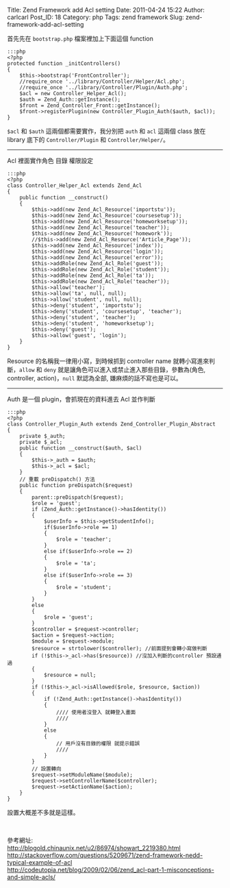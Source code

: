 Title: Zend Framework add Acl setting
Date: 2011-04-24 15:22
Author: carlcarl
Post_ID: 18
Category: php
Tags: zend framework
Slug: zend-framework-add-acl-setting

首先先在 `bootstrap.php` 檔案裡加上下面這個 function<!--more-->

	:::php
	<?php
    protected function _initControllers()
	{
		$this->bootstrap('FrontController');
		//require_once '../library/Controller/Helper/Acl.php';
		//require_once '../library/Controller/Plugin/Auth.php';
		$acl = new Controller_Helper_Acl();
		$auth = Zend_Auth::getInstance();
		$front = Zend_Controller_Front::getInstance();
		$front->registerPlugin(new Controller_Plugin_Auth($auth, $acl));
	}


`$acl` 和 `$auth` 這兩個都需要實作，我分別把 `auth` 和 `acl` 這兩個 class 放在 library 底下的 `Controller/Plugin` 和 `Controller/Helper/`。

* * * * *

Acl 裡面實作角色 目錄 權限設定

	:::php
	<?php
	class Controller_Helper_Acl extends Zend_Acl
	{
		public function __construct()
		{
			$this->add(new Zend_Acl_Resource('importstu'));
			$this->add(new Zend_Acl_Resource('coursesetup'));
			$this->add(new Zend_Acl_Resource('homeworksetup'));
			$this->add(new Zend_Acl_Resource('teacher'));
			$this->add(new Zend_Acl_Resource('homework'));
			//$this->add(new Zend_Acl_Resource('Article_Page'));
			$this->add(new Zend_Acl_Resource('index'));
			$this->add(new Zend_Acl_Resource('login'));
			$this->add(new Zend_Acl_Resource('error'));
			$this->addRole(new Zend_Acl_Role('guest'));
			$this->addRole(new Zend_Acl_Role('student'));
			$this->addRole(new Zend_Acl_Role('ta'));
			$this->addRole(new Zend_Acl_Role('teacher'));
			$this->allow('teacher');
			$this->allow('ta', null, null);
			$this->allow('student', null, null);
			$this->deny('student', 'importstu');
			$this->deny('student', 'coursesetup', 'teacher');
			$this->deny('student', 'teacher');
			$this->deny('student', 'homeworksetup');
			$this->deny('guest');
			$this->allow('guest', 'login');
		}
	}


Resource 的名稱我一律用小寫，到時候抓到 controller name 就轉小寫進來判斷，`allow` 和 `deny` 就是讓角色可以進入或禁止進入那些目錄，參數為(角色, controller, action)，`null` 默認為全部, 嫌麻煩的話不寫也是可以。

* * * * *

Auth 是一個 plugin，會抓現在的資料進去 Acl 並作判斷

	:::php
	<?php
	class Controller_Plugin_Auth extends Zend_Controller_Plugin_Abstract
	{
		private $_auth;
		private $_acl;
		public function __construct($auth, $acl)
		{
			$this->_auth = $auth;
			$this->_acl = $acl;
		}
		// 重載 preDispatch() 方法
		public function preDispatch($request)
		{
			parent::preDispatch($request);
			$role = 'guest';
			if (Zend_Auth::getInstance()->hasIdentity())
			{
				$userInfo = $this->getStudentInfo();
				if($userInfo->role == 1)
				{
					$role = 'teacher';
				}
				else if($userInfo->role == 2)
				{
					$role = 'ta';
				}
				else if($userInfo->role == 3)
				{
					$role = 'student';
				}
			}
			else
			{
				$role = 'guest';
			}
			$controller = $request->controller;
			$action = $request->action;
			$module = $request->module;
			$resource = strtolower($controller); //前面提到會轉小寫做判斷
			if (!$this->_acl->has($resource)) //沒加入判斷的controller 預設通過
			{
				$resource = null;
			}
			if (!$this->_acl->isAllowed($role, $resource, $action))
			{
				if (!Zend_Auth::getInstance()->hasIdentity())
				{
					//// 使用者沒登入 就轉登入畫面
					////
				}
				else
				{
					// 用戶沒有目錄的權限 就提示錯誤
					////
				}
			}
			// 設置轉向
			$request->setModuleName($module);
			$request->setControllerName($controller);
			$request->setActionName($action);
		}
	}


設置大概差不多就是這樣。

 

參考網址:  
<http://blogold.chinaunix.net/u2/86974/showart_2219380.html>  
<http://stackoverflow.com/questions/5209671/zend-framework-nedd-typical-example-of-acl>  
<http://codeutopia.net/blog/2009/02/06/zend_acl-part-1-misconceptions-and-simple-acls/>  
